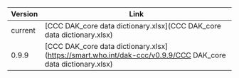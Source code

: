 

| Version | Link |
|---|---|
| current | [CCC DAK_core data dictionary.xlsx](CCC DAK_core data dictionary.xlsx) |
|0.9.9 | [CCC DAK_core data dictionary.xlsx](https://smart.who.int/dak-ccc/v0.9.9/CCC DAK_core data dictionary.xlsx)


